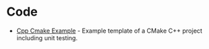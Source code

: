 # Code

* [Cpp Cmake Example](CppCmakeExample/README.md) - Example template of a CMake C++ project including unit testing.